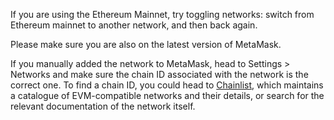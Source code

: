 If you are using the Ethereum Mainnet, try toggling networks: switch from Ethereum mainnet to another network, and then back again.


Please make sure you are also on the latest version of MetaMask.


If you manually added the network to MetaMask, head to Settings > Networks and make sure the chain ID associated with the network is the correct one. To find a chain ID, you could head to [Chainlist](https://support.metamask.io/hc/en-us/articles/360058992772), which maintains a catalogue of EVM-compatible networks and their details, or search for the relevant documentation of the network itself. 

